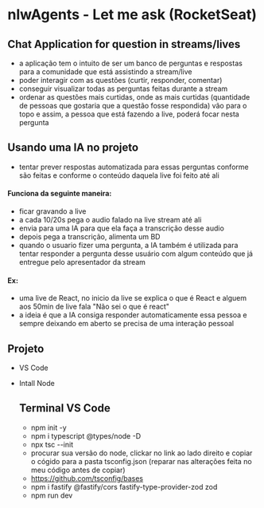 # nlwAgents - Let me ask (RocketSeat)

## Chat Application for question in streams/lives
- a aplicação tem o intuito de ser um banco de perguntas e respostas para a comunidade que está assistindo a stream/live
- poder interagir com as questões (curtir, responder, comentar)
- conseguir visualizar todas as perguntas feitas durante a stream
- ordenar as questões mais curtidas, onde as mais curtidas (quantidade de pessoas que gostaria que a questão fosse respondida) vão para o topo e assim, a pessoa que está fazendo a live, poderá focar nesta pergunta

## Usando uma IA no projeto
- tentar prever respostas automatizada para essas perguntas conforme são feitas e conforme o conteúdo daquela live foi feito até ali
#### Funciona da seguinte maneira: 
- ficar gravando a live
- a cada 10/20s pega o audio falado na live stream até ali
- envia para uma IA para que ela faça a transcrição desse audio
- depois pega a transcrição, alimenta um BD
- quando o usuario fizer uma pergunta, a IA também é utilizada para tentar responder a pergunta desse usuário com algum conteúdo que já entregue pelo apresentador da stream
#### Ex: 
- uma live de React, no inicio da live se explica o que é React e alguem aos 50min de live fala "Não sei o que é react"
- a ideia é que a IA consiga responder automaticamente essa pessoa e sempre deixando em aberto se precisa de uma interação pessoal

## Projeto
- VS Code
- Intall Node

  ## Terminal VS Code
  - npm init -y
  - npm i typescript @types/node -D
  - npx tsc --init
  - procurar sua versão do node, clickar no link ao lado direito e copiar o cógido para a pasta tsconfig.json (reparar nas alterações feita no meu código antes de copiar)
  - https://github.com/tsconfig/bases
  - npm i fastify @fastify/cors fastify-type-provider-zod zod
  - npm run dev
